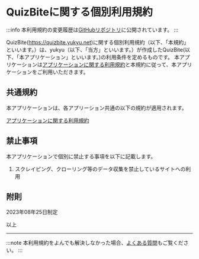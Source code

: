 
# QuizBiteに関する個別利用規約
:::info
本利用規約の変更履歴は[GitHubリポジトリ](https://github.com/yukyu30/yukyu_document/commits/master/docs/term-of-use/quizbite.md)に公開されています。
:::


QuizBite(https://quizbite.yukyu.net)に関する個別利用規約（以下、「本規約」といいます。）は、yukyu（以下、「当方」といいます。）が作成したQuizBite(以下、「本アプリケーション」といいます。)の利用条件を定めるものです。
本アプリケーションは[アプリケーションに関する利用規約](./application.md)と本規約に従って、本アプリケーションをご利用いただきます。

## 共通規約
本アプリケーションは、各アプリーション共通の以下の規約が適用されます。

[アプリケーションに関する利用規約](./application.md)

## 禁止事項
本アプリケーションで個別に禁止する事項を以下に記載します。
1. スクレイピング、クローリング等のデータ収集を禁止しているサイトへの利用


## 附則
2023年08年25日制定

以上  
<hr/>

:::note
本利用規約をよんでも解決しなかった場合、[よくある質問](https://yukyu30.github.io/yukyu-document/docs/faq/)もご覧ください。
:::

